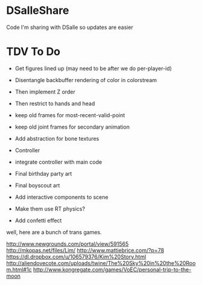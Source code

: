 DSalleShare
===========

Code I'm sharing with DSalle so updates are easier


TDV To Do
=========

 * Get figures lined up (may need to be after we do per-player-id)
 
 * Disentangle backbuffer rendering of color in colorstream
 * Then implement Z order
 * Then restrict to hands and head
 
 * keep old frames for most-recent-valid-point
 * keep old joint frames for secondary animation
 
 * Add abstraction for bone textures
 
 * Controller
 * integrate controller with main code
 
* Final birthday party art
* Final boyscout art

* Add interactive components to scene
* Make them use RT physics?
* Add confetti effect

well, here are a bunch of trans games.

http://www.newgrounds.com/portal/view/591565
http://mkopas.net/files/Lim/
http://www.mattiebrice.com/?p=78
https://dl.dropbox.com/u/106579376/Kim%20Story.html
http://aliendovecote.com/uploads/twine/The%20Sky%20in%20the%20Room.html#1c
http://www.kongregate.com/games/VoEC/personal-trip-to-the-moon


